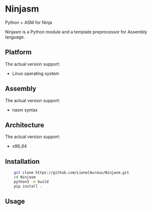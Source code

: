 # Ninjasm

Python + ASM for Ninja

Ninjasm is a Python module and a template preprocessor for Assembly language.

## Platform

The actual version support:

- Linux operating system

## Assembly

The actual version support:

- nasm syntax

## Architecture

The actual version support:

- x86_64

## Installation

```bash
    git clone https://github.com/LionelAuroux/Ninjasm.git
    cd Ninjasm
    python3 -m build
    pip install .
```

## Usage

